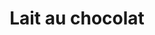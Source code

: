 ---
title: "Lait au chocolat"
description: ""
price_s: "3"
price_l: ""
price_lg: ""
weight: "5"
hidden: true
---
